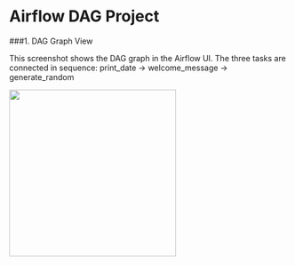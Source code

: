 # Airflow DAG Project
  
###1. DAG Graph View

This screenshot shows the DAG graph in the Airflow UI. The three tasks are connected in sequence:
print_date → welcome_message → generate_random

<div>
<img src ="https://github.com/user-attachments/assets/45ae741e-1f92-423a-b7aa-413e16e31959" width = 300>

</div>
